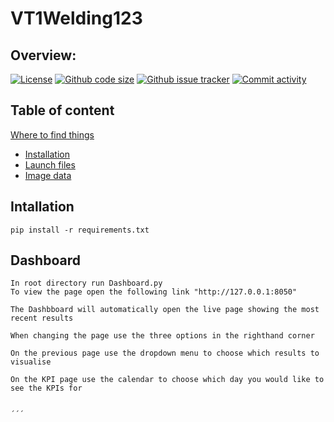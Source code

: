 # VT1Welding123

## Overview:
[![License](https://img.shields.io/github/license//sgaasd/VT1Welding)](https://github.com//sgaasd/VT1Welding)
[![Github code size](https://img.shields.io/github/languages/code-size//sgaasd/VT1Welding)](https://github.com//sgaasd/VT1Welding)
[![Github issue tracker](https://img.shields.io/github/issues//sgaasd/VT1Welding)](https://github.com//sgaasd/VT1Welding)
[![Commit activity](https://img.shields.io/github/commit-activity/w//sgaasd/VT1Welding)](https://github.com//sgaasd/VT1Welding)


## Table of content
[Where to find things](#where-to-find-things)<br/>
* [Installation](#Instalation)<br/>
* [Launch files](#launch-files)<br/>
* [Image data](#image-data)<br/>



## Intallation
```
pip install -r requirements.txt

```


## Dashboard
```
In root directory run Dashboard.py
To view the page open the following link "http://127.0.0.1:8050"

The Dashbboard will automatically open the live page showing the most recent results

When changing the page use the three options in the righthand corner

On the previous page use the dropdown menu to choose which results to visualise

On the KPI page use the calendar to choose which day you would like to see the KPIs for


´´´

